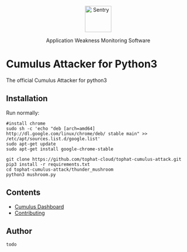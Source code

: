 
<p align="center">
  <p align="center">
    <a href="https://cumulus.tophat.cloud" target="_blank">
      <img src="https://jinui.s3.ap-northeast-2.amazonaws.com/tophat/logo.png" alt="Sentry" height="72">
    </a>
  </p>
  <p align="center">
    Application Weakness Monitoring Software
  </p>
</p>

# Cumulus Attacker for Python3

The official Cumulus Attacker for python3

## Installation

Run normally:

```
#install chrome
sudo sh -c 'echo "deb [arch=amd64] http://dl.google.com/linux/chrome/deb/ stable main" >> /etc/apt/sources.list.d/google.list'
sudo apt-get update
sudo apt-get install google-chrome-stable

git clone https://github.com/tophat-cloud/tophat-cumulus-attack.git
pip3 install -r requirements.txt
cd tophat-cumulus-attack/thunder_mushroom
python3 mushroom.py
```


## Contents
- [Cumulus Dashboard](https://cumulus.tophat.cloud/)
- [Contributing]()

## Author
```
todo
```
